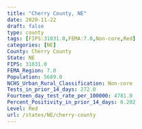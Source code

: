 ```yaml
---
title: "Cherry County, NE"
date: 2020-11-22
draft: false
type: county
tags: [FIPS:31031.0,FEMA:7.0,Non-core,Red]
categories: [NE]
County: Cherry County
State: NE
FIPS: 31031.0
FEMA_Region: 7.0
Population: 5689.0
NCHS_Urban_Rural_Classification: Non-core
Tests_in_prior_14_days: 272.0
Fourteen_day_test_rate_per_100000: 4781.0
Percent_Positivity_in_prior_14_days: 0.202
Level: Red
url: /states/NE/cherry-county
---
```



